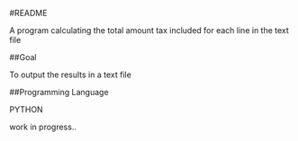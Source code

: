#README

A program calculating the total amount tax included for each line in the text file

##Goal

To output the results in a text file

##Programming Language

PYTHON

work in progress..
